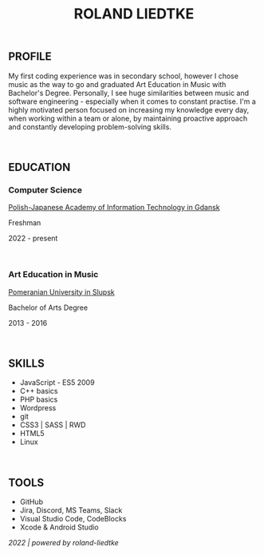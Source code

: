 <header>
  <h1>ROLAND LIEDTKE</h1>
</header>

<body>
  <h2> PROFILE </h2>
    <p> My first coding experience was in secondary school, however I chose music as the way to go and graduated Art Education in Music with Bachelor's Degree. Personally, I see huge similarities between music and software engineering - especially when it comes to constant practise. I'm a highly motivated person focused on increasing my knowledge every day, when working within a team or alone, by maintaining proactive approach and constantly developing problem-solving skills. </p><br>
  
  <h2> EDUCATION </h2>
    <h3> Computer Science </h3>
      <p> 
        <a href="https://www.pja.edu.pl/" target="_blank"> Polish-Japanese Academy
of Information Technology in Gdansk </a>
      </p>
    <p> Freshman </p>
    <p> 2022 - present </p><br>
    <h3> Art Education in Music </h3>
      <p> 
        <a href="https://www.apsl.edu.pl/" target="_blank"> Pomeranian University in Slupsk </a>
      </p>
    <p> Bachelor of Arts Degree </p>
    <p> 2013 - 2016 </p><br>
  
  <h2> SKILLS </h2>
    <ul>
      <li> JavaScript - ES5 2009 </li>
      <li> C++ basics </li>
      <li> PHP basics </li>
      <li> Wordpress </li>
      <li> git </li>
      <li> CSS3 | SASS | RWD </li>
      <li> HTML5 </li>
      <li> Linux </li>
    </ul><br>

  <h2> TOOLS </h2>
    <ul>
      <li> GitHub </li>
      <li> Jira, Discord, MS Teams, Slack </li>
      <li> Visual Studio Code, CodeBlocks </li>
      <li> Xcode & Android Studio </li>
    </ul>
</body>

<footer>
  <p><i> 2022 | powered by roland-liedtke </i></p>
</footer>
